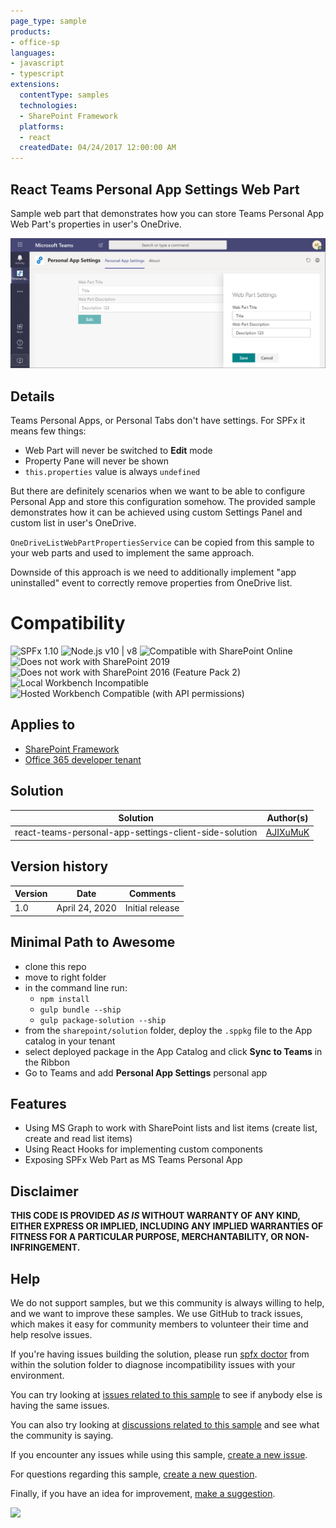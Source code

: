 ```yaml
---
page_type: sample
products:
- office-sp
languages:
- javascript
- typescript
extensions:
  contentType: samples
  technologies:
  - SharePoint Framework
  platforms:
  - react
  createdDate: 04/24/2017 12:00:00 AM
---
```

## React Teams Personal App Settings Web Part

Sample web part that demonstrates how you can store Teams Personal App Web Part's properties in user's OneDrive.

![Teams Personal App](./assets/teams-personal-app-settings.png)

## Details

Teams Personal Apps, or Personal Tabs don't have settings.
For SPFx it means few things:
* Web Part will never be switched to **Edit** mode
* Property Pane will never be shown
* `this.properties` value is always `undefined`

But there are definitely scenarios when we want to be able to configure Personal App and store this configuration somehow.
The provided sample demonstrates how it can be achieved using custom Settings Panel and custom list in user's OneDrive.

`OneDriveListWebPartPropertiesService` can be copied from this sample to your web parts and used to implement the same approach.

Downside of this approach is we need to additionally implement "app uninstalled" event to correctly remove properties from OneDrive list.

# Compatibility

![SPFx 1.10](https://img.shields.io/badge/SPFx-1.10.0-green.svg) 
![Node.js v10 | v8](https://img.shields.io/badge/Node.js-v10%20%7C%20v8-green.svg) 
![Compatible with SharePoint Online](https://img.shields.io/badge/SharePoint%20Online-Compatible-green.svg)
![Does not work with SharePoint 2019](https://img.shields.io/badge/SharePoint%20Server%202019-Incompatible-red.svg)
![Does not work with SharePoint 2016 (Feature Pack 2)](https://img.shields.io/badge/SharePoint%20Server%202016%20(Feature%20Pack%202)-Incompatible-red.svg "SharePoint Server 2016 Feature Pack 2 requires SPFx 1.1")
![Local Workbench Incompatible](https://img.shields.io/badge/Local%20Workbench-Incompatible-red.svg "Requires access to the user's OneDrive")
![Hosted Workbench Compatible (with API permissions)](https://img.shields.io/badge/Hosted%20Workbench-Compatible%20(with%20API%20permissions)-yellow.svg)


## Applies to

* [SharePoint Framework](https://docs.microsoft.com/sharepoint/dev/spfx/sharepoint-framework-overview)
* [Office 365 developer tenant](https://docs.microsoft.com/sharepoint/dev/spfx/set-up-your-developer-tenant)

## Solution

Solution|Author(s)
--------|---------
react-teams-personal-app-settings-client-side-solution|[AJIXuMuK](https://github.com/AJIXuMuK)

## Version history

Version|Date|Comments
-------|----|--------
1.0|April 24, 2020|Initial release


## Minimal Path to Awesome
* clone this repo
* move to right folder
* in the command line run:
  * `npm install`
  * `gulp bundle --ship`
  * `gulp package-solution --ship`
* from the `sharepoint/solution` folder, deploy the `.sppkg` file to the App catalog in your tenant
* select deployed package in the App Catalog and click **Sync to Teams** in the Ribbon
* Go to Teams and add **Personal App Settings** personal app

## Features

* Using MS Graph to work with SharePoint lists and list items (create list, create and read list items)
* Using React Hooks for implementing custom components
* Exposing SPFx Web Part as MS Teams Personal App


## Disclaimer

**THIS CODE IS PROVIDED *AS IS* WITHOUT WARRANTY OF ANY KIND, EITHER EXPRESS OR IMPLIED, INCLUDING ANY IMPLIED WARRANTIES OF FITNESS FOR A PARTICULAR PURPOSE, MERCHANTABILITY, OR NON-INFRINGEMENT.**

## Help

We do not support samples, but we this community is always willing to help, and we want to improve these samples. We use GitHub to track issues, which makes it easy for  community members to volunteer their time and help resolve issues.

If you're having issues building the solution, please run [spfx doctor](https://pnp.github.io/cli-microsoft365/cmd/spfx/spfx-doctor/) from within the solution folder to diagnose incompatibility issues with your environment.

You can try looking at [issues related to this sample](https://github.com/pnp/sp-dev-fx-webparts/issues?q=label%3Areact-teams-personal-app-settings) to see if anybody else is having the same issues.

You can also try looking at [discussions related to this sample](https://github.com/pnp/sp-dev-fx-webparts/discussions?discussions_q=label%3Areact-teams-personal-app-settings) and see what the community is saying.

If you encounter any issues while using this sample, [create a new issue](https://github.com/pnp/sp-dev-fx-webparts/issues/new?assignees=&labels=Needs%3A+Triage+%3Amag%3A%2Ctype%3Abug-suspected&template=bug-report.yml&sample=react-teams-personal-app-settings&authors=@AJIXuMuK&title=react-teams-personal-app-settings%20-%20).

For questions regarding this sample, [create a new question](https://github.com/pnp/sp-dev-fx-webparts/issues/new?assignees=&labels=Needs%3A+Triage+%3Amag%3A%2Ctype%3Abug-suspected&template=question.yml&sample=react-teams-personal-app-settings&authors=@AJIXuMuK&title=react-teams-personal-app-settings%20-%20).

Finally, if you have an idea for improvement, [make a suggestion](https://github.com/pnp/sp-dev-fx-webparts/issues/new?assignees=&labels=Needs%3A+Triage+%3Amag%3A%2Ctype%3Abug-suspected&template=suggestion.yml&sample=react-teams-personal-app-settings&authors=@AJIXuMuK&title=react-teams-personal-app-settings%20-%20).

<img src="https://telemetry.sharepointpnp.com/sp-dev-fx-webparts/samples/react-teams-personal-app-settings" />
